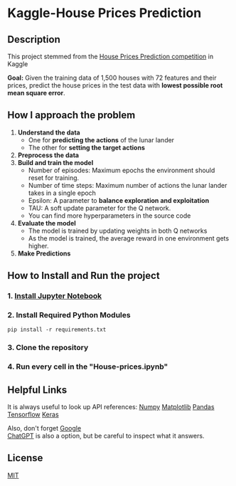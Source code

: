 # Kaggle-House Prices Prediction

## Description
This project stemmed from the 
[House Prices Prediction competition](https://www.kaggle.com/competitions/house-prices-advanced-regression-techniques) 
in Kaggle

**Goal:** Given the training data of 1,500 houses with 72 features and their prices, predict the house prices in the test data with **lowest possible root mean square error**.

## How I approach the problem
1. **Understand the data**
	- One for **predicting the actions** of the lunar lander
	- The other for **setting the target actions**
2. **Preprocess the data**
3. **Build and train the model**
	- Number of episodes: Maximum epochs the environment should reset for training.
	- Number of time steps: Maximum number of actions the lunar lander takes in a single epoch
	- Epsilon: A parameter to **balance exploration and exploitation**
	- TAU: A soft update parameter for the Q network.
	- You can find more hyperparameters in the source code
4. **Evaluate the model**
	- The model is trained by updating weights in both Q networks
	- As the model is trained, the average reward in one environment gets higher.
5. **Make Predictions**

## How to Install and Run the project

### 1. [Install Jupyter Notebook]()

### 2. Install Required Python Modules

```shell
pip install -r requirements.txt
```

### 3. Clone the repository

### 4. Run every cell in the "House-prices.ipynb"

## Helpful Links
It is always useful to look up API references:
[Numpy](https://numpy.org/doc/stable/reference/index.html)
[Matplotlib](https://matplotlib.org/stable/api/index.html)
[Pandas](https://pandas.pydata.org/docs/reference/index.html)
[Tensorflow](https://www.tensorflow.org/api_docs)
[Keras](https://keras.io/api/)

Also, don't forget [Google](https://www.google.com/)\
[ChatGPT](https://openai.com/blog/chatgpt/) is also a option, but be careful to inspect what it answers.

## License

[MIT](https://choosealicense.com/licenses/mit/)